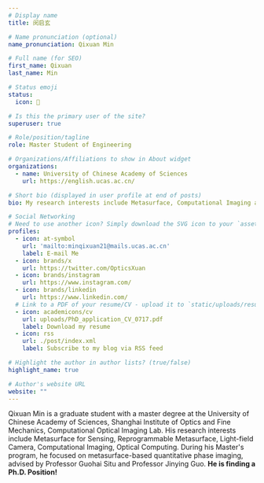 ```yaml
---
# Display name
title: 闵启玄

# Name pronunciation (optional)
name_pronunciation: Qixuan Min

# Full name (for SEO)
first_name: Qixuan
last_name: Min

# Status emoji
status:
  icon: 🚀

# Is this the primary user of the site?
superuser: true

# Role/position/tagline
role: Master Student of Engineering

# Organizations/Affiliations to show in About widget
organizations:
  - name: University of Chinese Academy of Sciences
    url: https://english.ucas.ac.cn/

# Short bio (displayed in user profile at end of posts)
bio: My research interests include Metasurface, Computational Imaging and Light-field Camera.

# Social Networking
# Need to use another icon? Simply download the SVG icon to your `assets/media/icons/` folder.
profiles:
  - icon: at-symbol
    url: 'mailto:minqixuan21@mails.ucas.ac.cn'
    label: E-mail Me
  - icon: brands/x
    url: https://twitter.com/OpticsXuan
  - icon: brands/instagram
    url: https://www.instagram.com/
  - icon: brands/linkedin
    url: https://www.linkedin.com/
  # Link to a PDF of your resume/CV - upload it to `static/uploads/resume.pdf`
  - icon: academicons/cv
    url: uploads/PhD_application_CV_0717.pdf
    label: Download my resume
  - icon: rss
    url: ./post/index.xml
    label: Subscribe to my blog via RSS feed

# Highlight the author in author lists? (true/false)
highlight_name: true

# Author's website URL
website: ""
---
```


Qixuan Min is a graduate student with a master degree at the University of Chinese Academy of Sciences, Shanghai Institute of Optics and Fine Mechanics, Computational Optical Imaging Lab. His research interests include Metasurface for Sensing, Reprogrammable Metasurface, Light-field Camera, Computational Imaging, Optical Computing. During his Master's program, he focused on metasurface-based quantitative phase imaging, advised by Professor Guohai Situ and Professor Jinying Guo. **He is finding a Ph.D. Position!**

